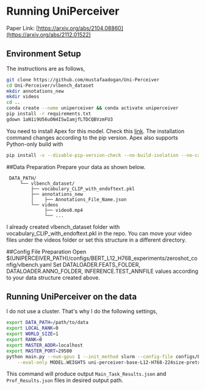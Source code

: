 # Running UniPerceiver
Paper Link: [https://arxiv.org/abs/2104.08860](https://arxiv.org/abs/2112.01522)

## Environment Setup

The instructions are as follows,

```bash
git clone https://github.com/mustafaadogan/Uni-Perceiver
cd Uni-Perceiver/vlbench_dataset
mkdir annotations_new
mkdir videos
cd ..
conda create --name uniperceiver && conda activate uniperceiver
pip install -r requirements.txt
gdown 1aN1i9U56uON4ISwIamjfLTDCQBVzmFU3
```

You need to install Apex for this model. Check this [link](https://github.com/NVIDIA/apex). The installation command changes according to the pip version. Apex also supports Python-only build with

```bash
pip install -v --disable-pip-version-check --no-build-isolation --no-cache-dir ./
```

##Data Preparation
Prepare your data as shown below.   
 ``` 
  DATA_PATH/
      └── vlbench_dataset/
          ├── vocabulary_CLIP_with_endoftext.pkl
          ├── annotations_new
          │    ├── Annotations_File_Name.json
          └── videos
               ├── video0.mp4
               └── ...
  ```
I already created vlbench_dataset folder with vocabulary_CLIP_with_endoftext.pkl in the repo. You can move your video files under the videos folder or set this structure in a different directory.

##Config File Preparation
Open $(UNIPERCEIVER_PATH)/configs/BERT_L12_H768_experiments/zeroshot_config/vlbench.yaml
Set DATALOADER.FEATS_FOLDER, DATALOADER.ANNO_FOLDER, INFERENCE.TEST_ANNFILE values according to your data structure created above. 

## Running UniPerceiver on the data

I do not use a cluster. That's why I do the following settings,
```bash
export DATA_PATH=/path/to/data
export LOCAL_RANK=0
export WORLD_SIZE=1
export RANK=0
export MASTER_ADDR=localhost
export MASTER_PORT=29500
python main.py --num-gpus 1 --init_method slurm --config-file configs/BERT_L12_H768_experiments/zeroshot_config/vlbench.yaml \
    --eval-only MODEL.WEIGHTS uni-perceiver-base-L12-H768-224size-pretrained.pth OUTPUT_DIR /path/to/output
```

This command will produce output `Main_Task_Results.json` and `Prof_Results.json` files in desired output path.
